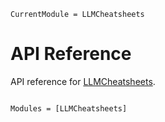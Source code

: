 ```@meta
CurrentModule = LLMCheatsheets
```

# API Reference

API reference for [LLMCheatsheets](https://github.com/svilupp/LLMCheatsheets.jl).

```@index
```

```@autodocs
Modules = [LLMCheatsheets]
```
